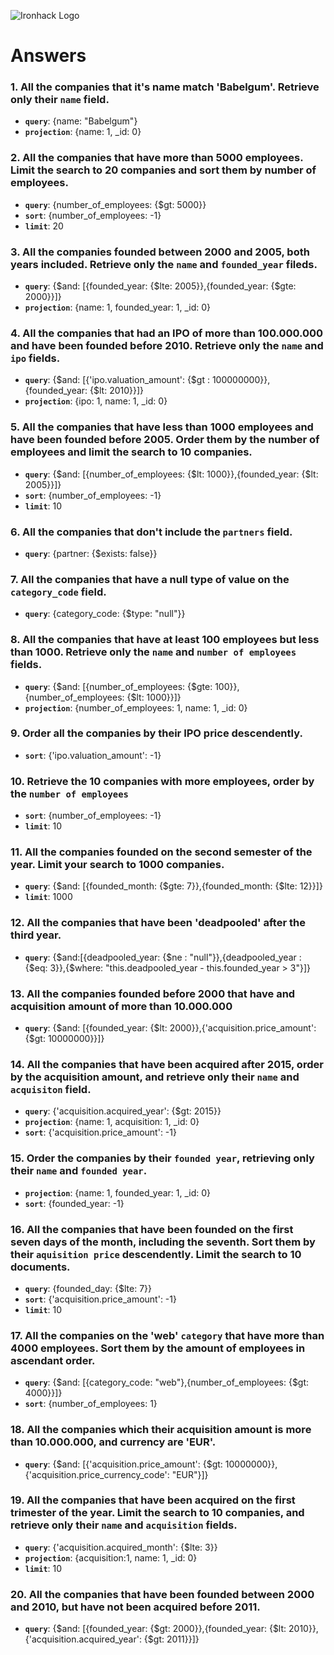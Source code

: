 ![Ironhack Logo](https://i.imgur.com/1QgrNNw.png)

# Answers

### 1. All the companies that it's name match 'Babelgum'. Retrieve only their `name` field.

  - **`query`**: {name: "Babelgum"}
  - **`projection`**: {name: 1, _id: 0}

### 2. All the companies that have more than 5000 employees. Limit the search to 20 companies and sort them by **number of employees**.

  - **`query`**: {number_of_employees: {$gt: 5000}}
  - **`sort`**: {number_of_employees: -1}
  - **`limit`**: 20

### 3. All the companies founded between 2000 and 2005, both years included. Retrieve only the `name` and `founded_year` fileds.

  - **`query`**: {$and: [{founded_year: {$lte: 2005}},{founded_year: {$gte: 2000}}]}
  - **`projection`**: {name: 1, founded_year: 1, _id: 0}

### 4. All the companies that had an IPO of more than 100.000.000 and have been founded before 2010. Retrieve only the `name` and `ipo` fields.

  - **`query`**: {$and: [{'ipo.valuation_amount': {$gt : 100000000}},{founded_year: {$lt: 2010}}]}
  - **`projection`**: {ipo: 1, name: 1, _id: 0}

### 5. All the companies that have less than 1000 employees and have been founded before 2005. Order them by the number of employees and limit the search to 10 companies.

  - **`query`**: {$and: [{number_of_employees: {$lt: 1000}},{founded_year: {$lt: 2005}}]}
  - **`sort`**: {number_of_employees: -1}
  - **`limit`**: 10

### 6. All the companies that don't include the `partners` field.

  - **`query`**: {partner: {$exists: false}}

### 7. All the companies that have a null type of value on the `category_code` field.

  - **`query`**: {category_code: {$type: "null"}}

### 8. All the companies that have at least 100 employees but less than 1000. Retrieve only the `name` and `number of employees` fields.

  - **`query`**: {$and: [{number_of_employees: {$gte: 100}}, {number_of_employees: {$lt: 1000}}]}
  - **`projection`**: {number_of_employees: 1, name: 1, _id: 0}

### 9. Order all the companies by their IPO price descendently.

  - **`sort`**: {'ipo.valuation_amount': -1}

### 10. Retrieve the 10 companies with more employees, order by the `number of employees`

  - **`sort`**: {number_of_employees: -1}
  - **`limit`**: 10

### 11. All the companies founded on the second semester of the year. Limit your search to 1000 companies.

  - **`query`**: {$and: [{founded_month: {$gte: 7}},{founded_month: {$lte: 12}}]}
  - **`limit`**: 1000

### 12. All the companies that have been 'deadpooled' after the third year.

  - **`query`**: {$and:[{deadpooled_year: {$ne : "null"}},{deadpooled_year : {$eq: 3}},{$where: "this.deadpooled_year - this.founded_year > 3"}]}

### 13. All the companies founded before 2000 that have and acquisition amount of more than 10.000.000

  - **`query`**: {$and: [{founded_year: {$lt: 2000}},{'acquisition.price_amount': {$gt: 10000000}}]}

### 14. All the companies that have been acquired after 2015, order by the acquisition amount, and retrieve only their `name` and `acquisiton` field.

  - **`query`**: {'acquisition.acquired_year': {$gt: 2015}}
  - **`projection`**: {name: 1, acquisition: 1, _id: 0}
  - **`sort`**: {'acquisition.price_amount': -1}

### 15. Order the companies by their `founded year`, retrieving only their `name` and `founded year`.

  - **`projection`**: {name: 1, founded_year: 1, _id: 0}
  - **`sort`**: {founded_year: -1}

### 16. All the companies that have been founded on the first seven days of the month, including the seventh. Sort them by their `aquisition price` descendently. Limit the search to 10 documents.

  - **`query`**: {founded_day: {$lte: 7}}
  - **`sort`**: {'acquisition.price_amount': -1}
  - **`limit`**: 10

### 17. All the companies on the 'web' `category` that have more than 4000 employees. Sort them by the amount of employees in ascendant order.

  - **`query`**: {$and: [{category_code: "web"},{number_of_employees: {$gt: 4000}}]}
  - **`sort`**: {number_of_employees: 1}

### 18. All the companies which their acquisition amount is more than 10.000.000, and currency are 'EUR'.

  - **`query`**: {$and: [{'acquisition.price_amount': {$gt: 10000000}},{'acquisition.price_currency_code': "EUR"}]}

### 19. All the companies that have been acquired on the first trimester of the year. Limit the search to 10 companies, and retrieve only their `name` and `acquisition` fields.

  - **`query`**: {'acquisition.acquired_month': {$lte: 3}}
  - **`projection`**: {acquisition:1, name: 1, _id: 0}
  - **`limit`**: 10

### 20. All the companies that have been founded between 2000 and 2010, but have not been acquired before 2011.

  - **`query`**: {$and: [{founded_year: {$gt: 2000}},{founded_year: {$lt: 2010}},{'acquisition.acquired_year': {$gt: 2011}}]}